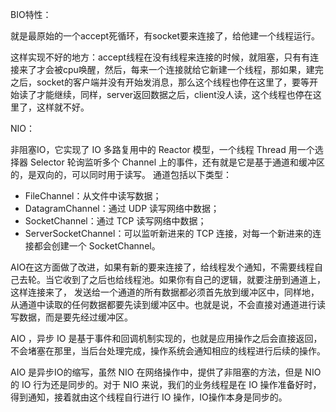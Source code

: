 BIO特性：

就是最原始的一个accept死循环，有socket要来连接了，给他建一个线程运行。

这样实现不好的地方：accept线程在没有线程来连接的时候，就阻塞，只有有连接来了才会被cpu唤醒，然后，每来一个连接就给它新建一个线程，那如果，建完之后，socket的客户端并没有开始发消息，那么这个线程也停在这里了，要等开始读了才能继续，同样，server返回数据之后，client没人读，这个线程也停在这里了，这样就不好。



NIO：

非阻塞IO，它实现了 IO 多路复用中的 Reactor 模型，一个线程 Thread 用一个选择器 Selector 轮询监听多个 Channel 上的事件，还有就是它是基于通道和缓冲区的，是双向的，可以同时用于读写。
通道包括以下类型：

- FileChannel：从文件中读写数据；
- DatagramChannel：通过 UDP 读写网络中数据；
- SocketChannel：通过 TCP 读写网络中数据；
- ServerSocketChannel：可以监听新进来的 TCP 连接，对每一个新进来的连接都会创建一个 SocketChannel。



AIO在这方面做了改进，如果有新的要来连接了，给线程发个通知，不需要线程自己去轮。当它收到了之后也给线程池。如果你有自己的逻辑，就要注册到通道上，这样连接来了，
发送给一个通道的所有数据都必须首先放到缓冲区中，同样地，从通道中读取的任何数据都要先读到缓冲区中。也就是说，不会直接对通道进行读写数据，而是要先经过缓冲区。

AIO ，异步 IO 是基于事件和回调机制实现的，也就是应用操作之后会直接返回，不会堵塞在那里，当后台处理完成，操作系统会通知相应的线程进行后续的操作。

AIO 是异步IO的缩写，虽然 NIO 在网络操作中，提供了非阻塞的方法，但是 NIO 的 IO 行为还是同步的。对于 NIO 来说，我们的业务线程是在 IO 操作准备好时，得到通知，接着就由这个线程自行进行 IO 操作，IO操作本身是同步的。
